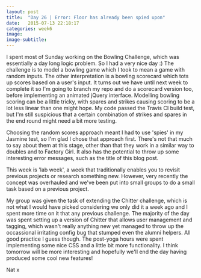 ```yaml
---
layout: post
title:  "Day 26 | Error: Floor has already been spied upon"
date:   2015-07-13 22:18:17
categories: week6
image: 
image-subtitle: 
---
```


I spent most of Sunday working on the Bowling Challenge, which was essentially a day long logic problem. So I had a very nice day :) The challenge is to model a bowling game which I took to mean a game with random inputs. The other interpretation is a bowling scorecard which tots up scores based on a user's input. It turns out we have until next week to complete it so I'm going to branch my repo and do a scorecard version too, before implementing an animated jQuery interface. Modelling bowling scoring can be a little tricky, with spares and strikes causing scoring to be a lot less linear than one might hope. My code passed the Travis CI build test, but I'm still suspicious that a certain combination of strikes and spares in the end round might need a bit more testing. 

Choosing the random scores approach meant I had to use 'spies' in my Jasmine test, so I'm glad I chose that approach first. There's not that much to say about them at this stage, other than that they work in a similar way to doubles and to Factory Girl. It also has the potential to throw up some interesting error messages, such as the title of this blog post.

This week is 'lab week', a week that traditionally enables you to revisit previous projects or research something new. However, very recently the concept was overhauled and we've been put into small groups to do a small task based on a previous project. 

My group was given the task of extending the Chitter challenge, which is not what I would have picked considering we only did it a week ago and I spent more time on it that any previous challenge. The majority of the day was spent setting up a version of Chitter that allows user management and tagging, which wasn't really anything new yet managed to throw up the occassional irritating config bug that stumped even the alumni helpers. All good practice I guess though. The post-yoga hours were spent implementing some nice CSS and a little bit more functionality. I think tomorrow will be more interesting and hopefully we'll end the day having produced some cool new features!

Nat x

